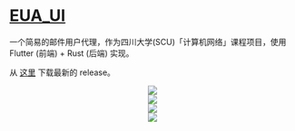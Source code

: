 # [EUA_UI](https://github.com/Somnia1337/EUA_UI)

一个简易的邮件用户代理，作为四川大学(SCU)「计算机网络」课程项目，使用 Flutter (前端) + Rust (后端) 实现。

从 [这里](https://github.com/Somnia1337/EUA_UI/releases) 下载最新的 release。

<div align=center>
  <img src="https://github.com/Somnia1337/EUA_UI/blob/main/eua_ui_1.png?raw=true">
</div>

<div align=center>
  <img src="https://github.com/Somnia1337/EUA_UI/blob/main/eua_ui_2.png?raw=true">
</div>

<div align=center>
  <img src="https://github.com/Somnia1337/EUA_UI/blob/main/eua_ui_3.png?raw=true">
</div>

<div align=center>
  <img src="https://github.com/Somnia1337/EUA_UI/blob/main/eua_ui_4.png?raw=true">
</div>
